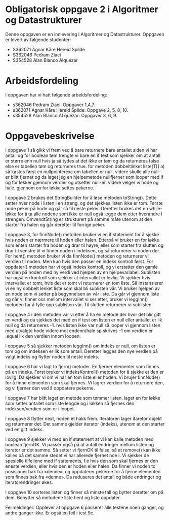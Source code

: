 # Obligatorisk oppgave 2 i Algoritmer og Datastrukturer

Denne oppgaven er en innlevering i Algoritmer og Datastrukturer. 
Oppgaven er levert av følgende studenter:
* S362071 Agnar Kåre Hereid Spilde 
* S362046 Pedram Ziaei
* S354528 Alan Blanco Alquézar
# Arbeidsfordeling 
 
I oppgaven har vi hatt følgende arbeidsfordeling:

* s362046 Pedram Ziaei: Oppgaver 1,4,7.
* s362071 Agnar Kåre Hereid Spilde: Oppgave 2, 5, 8, 10.
* s354528 Alan Blanco ALquézar: Oppgaver 3, 6, 9.

# Oppgavebeskrivelse

I oppgave 1 så gikk vi frem ved å bare returnere bare antallet siden vi har antall og for boolean tøm trengte vi bare en
if test som sjekker om at antall er større enn null hvis ja så tydes at det ikke er tøm og da returneres false else er
tabellen tøm og returneres true. for metoden dobbeltlinket liste(T[] a) så kastes først en nullpointerexc om tabellen er
null. videre skulle alle null-er blitt fjernet og da laget jeg en hjelpemetode nullfjerner som looper med if og for løkker 
gjennom verdier og utsetter null-er. videre velger vi hode og hale. gjennom en for løkke settes pekerne.

I oppgave 2 brukes det StringBuilder for å løse metoden toString(). 
Dette setter hver node i listen i en streng, og det sjekkes listen ikke er tom.
Første node peker på hode og går så til neste peker. 
Deretter brukes det en while-løkke for å ta alle nodene som ikke er null  også legge dem etter hverandre i strengen.
OmvendtString er strukturert på samme måte utenom at den starter fra halen og går deretter til forrige peker. 

I oppgave 3, for finnNode() metoden bruker vi en if statement for å sjekke hvis noden er nærmere til hoden eller halen. 
Etterpå vi bruker en for løkke som enten starter fra hoden og drar til høyre,
eller som starter fra slutten og drar til venstre til vi finner noden i indeksen, og så returnerer vi noden der.
For hent() metoden bruker vi da finnNode() metoden og returnerer vi verdien til noden. 
Men kun hvis den passer en indeks kontroll først. For oppdater() metoden har vi også indeks kontroll,
og vi erstatter den gamle verdien på noden med ny verdi ved hjelpen av en hjelpevariabel.
Sublisten har også en kontroll som sjekker at intervallet er lovlig.
Vi sjekker hvis intervallet er tomt, hvis det er tomt vi returnerer en tom liste.
Så instansierer vi en ny dobbelt lenket liste som skal bli sublisten vår.
Vi bruker hjelpen av en node som vi setter på begynnelsen av vår liste.
Da går vi gjennom liste og når vi finner oss mellom intervallet vi ser etter, bruker vi leggInn() metoden for å fylle opp sublisten vår.
Til slutten returnerer vi sublisten.


I oppgave 4 i den metoden var vi etter å ha en metode der hvor det blir gitt en verdi og da sjekkes det med en if test
om listen er null eller antallet er lik null og da returneres -1. hvis listen ikke var null så looper vi gjennom
listen med utvalgte hode videre mot endenn/hale sp skrives -1 om verdien er .equal lik den verdien innom loopen.

I oppgave 5 så sjekker metoden leggInn() om indeks er null, om listen er tom og om indeksen er lik som antall.
Deretter legges den nye verdien på valgt indeks og flytter noden til neste indeks.

I oppgave 6 har vi lagt to fjern() metoder. En fjerner elementer som finnes på en indeks. 
Først bruker vi indeksKontroll() metoden for å sjekke et den er lovlig. 
Da sjekker vi om vi har en tom liste eller hoden. Vi brujer finnNode() for å finne elementen som skal fjernes. 
Vi lagrer verdien for å returnere den, og vi fjerner den ved å oppdatere pekerne.

I oppgave 7 har blitt laget en metode som tømmer listen. laget en for løkke som setter antallet som liste lengde og i
løkken så fjernes den indeksen/verdien som er i loopet.

I oppgave 8 flytter next, noden et hakk frem. Iteratoren lager itaretor objekt og returnerer det.
Det samme gjelder iterator (indeks), utenom at den starter ved en gitt indeks.

I oppgave 9 sjekker vi med en if statement at vi kan kalle metoden med boolean fjernOK. 
Vi passer også på at antall endringer mellom listen og iterator er det samme. 
Så setter vi fjernOK til false, så at remove() kan ikke kalles på det samme stedet vi har allerede fjernet noe i.
Vi sjekker de spesielle tilfellene med if statements, f.e hvis den som skal fjernes er den eneste verdien, eller hvis den er hoden eller halen.
Da finner vi noden to posisjoner bak fra «denne», og oppdaterer pekerne for å fjerne elementen som finnes bak fra «denne». 
Da reduseres det antall og både endringer og iteratorendringer økes.


I oppgave 10 sorteres listen og finner så minste tall og bytter deretter om på dem.
Benytter så metodene liste.hent og liste.oppdater.


Feilmeldinger: 
Opplever at oppgave 6 passerer alle testene noen ganger, og andre ganger ikke. Er også en feil i test 9c.